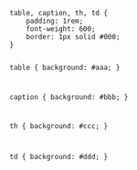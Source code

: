 <Code language='css'>
table, caption, th, td {
    padding: 1rem;
    font-weight: 600;
    border: 1px solid #000;
}

table {
    background: #aaa;
}

caption {
    background: #bbb;
}

th {
    background: #ccc;
}

td {
    background: #ddd;
}
</Code>